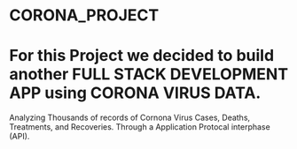 # CORONA_PROJECT

# For this Project we decided to build another FULL STACK DEVELOPMENT APP using CORONA VIRUS DATA. 
   Analyzing Thousands of records of Cornona Virus Cases, Deaths, Treatments, and Recoveries. Through a Application Protocal
   interphase (API).
 


